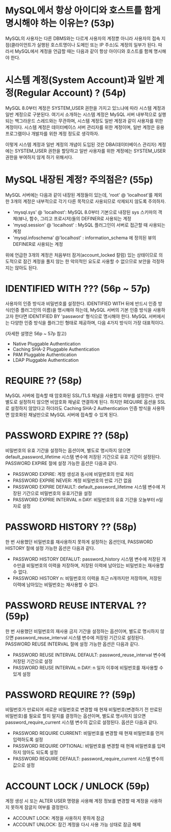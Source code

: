 
# MySQL에서 항상 아이디와 호스트를 함게 명시해야 하는 이유는? (53p)

MySQL의 사용자는 다른 DBMS와는 다르게 사용자의 계정뿐 아니라 사용자의 접속 지점(클라이언트가 실행된 호스트명이나 도메인 또는 IP 주소)도 계정의 일부가 된다. 따라서 MySQL에서 계정을 언급할 때는 다음과 같이 항상 아이디와 호스트를 함께 명시해야 한다.


# 시스템 계정(System Account)과 일반 계정(Regular Account) ? (54p)

MySQL 8.0부터 계정은 SYSTEM_USER 권한을 가지고 있느냐에 따라 시스템 계정과 일반 계정으로 구분된다.
여기서 소개하는 시스템 계정은 MySQL 서버 내부적으로 실행되는 백그라운드 스레드와는 무관하며, 시스템 계정도 일반 계정과 같이 사용자를 위한 계정이다. 시스템 계정은 데이터베이스 서버 관리자를 위한 계정이며, 일반 계정은 응용 프로그램이나 개발자를 위한 계정 정도로 생각하자.

이렇게 시스템 계정과 일반 계정의 개념이 도입된 것은 DBA(데이터베이스 관리자) 계정에는 SYSTEM_USER 권한을 할당하고 일반 사용자를 위한 계정에는 SYSTEM_USER 권한을 부여하지 않게 하기 위해서다.

# MySQL 내장된 계정? 주의점은? (55p)

MySQL 서버에는 다음과 같이 내장된 계정들이 있는데, 'root' @ 'localhost'를 제외한 3개의 계정은 내부적으로 각기 다른 목적으로 사용되므로 삭제되지 않도록 주의하자.

- 'mysql.sys' @ 'localhost': MySQL 8.0부터 기본으로 내장된 sys 스키마의 객체(뷰나, 함수, 그리고 프로시저)들의 DEFINER로 사용되는 계정
- 'mysql.session' @ 'localhost' : MySQL 플러그인이 서버로 접근할 때 사용되는 계정
- 'mysql.infoschema' @'localhost' : information_schema 에 정의된 뷰의 DEFINER로 사용되는 계정

위에 언급한 3개의 계정은 처음부터 잠겨(account_locked 칼럼) 있는 상태이므로 의도적으로 잠긴 계정을 풀지 않는 한 악의적인 요도로 사용할 수 없으므로 보안을 걱정하지는 않아도 된다.

# IDENTIFIED WITH ??? (56p ~ 57p)

사용자의 인증 방식과 비밀번호를 설정한다. IDENTIFIED WITH 뒤에 반드시 인증 방식(인증 플러그인의 이름)을 명시해야 하는데, MySQL 서버의 기본 인증 방식을 사용하고자 한다면 IDENTIFIED BY 'password' 형식으로 명시해야 한다. MySQL 서버에서는 다양한 인증 방식을 플러그인 형태로 제공하며, 다음 4가지 방식이 가장 대표적이다.

 (자세한 설명은 56p ~ 57p 참고)
- Native Pluggable Authentication 
- Caching SHA-2 Pluggable Authentication
- PAM Pluggable Authentication
- LDAP Pluggable Authentication

# REQUIRE ?? (58p)

MySQL 서버에 접속할 때 암호화된 SSL/TLS 채널을 사용할지 여부를 설정한다. 만약 별도로 설정하지 않으면 비암호화 채널로 연결하게 된다. 하지만 REQUIRE 옵션을 SSL로 설정하지 않았다고 하더라도 Caching SHA-2 Authentication 인증 방식을 사용하면 암호화된 채널만으로 MySQL 서버에 접속할 수 있게 된다.


# PASSWORD EXPIRE ?? (58p)

비밀번호의 유효 기간을 설정하는 옵션이며, 별도로 명시하지 않으면 default_password_lifetime 시스템 변수에 저장된 기간으로 유효 기간이 설정된다. PASSWORD EXPIRE 절에 설정 가능한 옵션은 다음과 같다.

- PASSWORD EXPIRE: 계정 생성과 동시에 비밀번호의 만료 처리
- PASSWORD EXPIRE NEVER: 계정 비밀번호의 만료 기간 없음
- PASSWORD EXPIRE DEFAULT: default_password_lifetime 시스템 변수에 저장된 기간으로 비밀번호의 유효기간을 설정
- PASSWORD EXPRIE INTERVAL n DAY: 비밀번호의 유효 기간을 오늘부터 n일자로 설정

# PASSWORD HISTORY ?? (58p)

한 번 사용했던 비밀번호를 재사용하지 못하게 설정하는 옵션인데, PASSWORD HISTORY 절에 설정 가능한 옵션은 다음과 같다.

- PASSWORD HISTORY DEFALUT: password_history 시스템 변수에 저장된 개수만큼 비밀번호의 이력을 저장하며, 저장된 이력에 남아있는 비밀번호는 재사용할 수 없다.
- PASSWORD HISTORY n: 비밀번호의 이력을 최근 n개까지만 저장하며, 저장된 이력에 남아있는 비밀번호는 재사용할 수 없다.

# PASSWORD REUSE INTERVAL ?? (59p)

한 번 사용했던 비밀번호의 재사용 금지 기간을 설정하는 옵션이며, 별도로 명시하지 않으면 password_reuse_interval 시스템 변수에 저장된 기간으로 설정된다. PASSWORD REUSE INTERVAL 절에 설정 가능한 옵션은 다음과 같다.

- PASSWORD REUSE INTERVAL DEFAULT: password_reuse_interval 변수에 저장된 기간으로 설정
- PASSWORD REUSE INTERVAL n DAY: n 일자 이후에 비밀번호를 재사용할 수 있게 설정

# PASSWORD REQUIRE ?? (59p)

비밀번호가 만료되어 새로운 비밀번호로 변경할 때 현재 비밀번호(변경하기 전 만료된 비밀번호)를 필요로 할지 말지를 결정하는 옵션이며, 별도로 명시하지 않으면 password_require_current 시스템 변수의 값으로 설정된다. 옵션은 다음과 같다.

- PASSWORD REQUIRE CURRENT: 비밀번호를 변경할 때 현재 비밀번호를 먼저 입력하도록 설정
- PASSWORD REQUIRE OPTIONAL: 비밀번호를 변경할 때 현재 비밀번호를 입력하지 않아도 되도록 설정
- PASSWORD REQUIRE DEFAULT: password_require_current 시스템 변수의 값으로 설정

# ACCOUNT LOCK / UNLOCK (59p)

계정 생성 시 또는 ALTER USER 명령을 사용해 계정 정보를 변경할 때 계정을 사용하지 못하게 잠글지 여부를 결정한다.

- ACCOUNT LOCK: 계정을 사용하지 못하게 잠금
- ACCOUNT UNLOCK: 잠긴 계정을 다시 사용 가능 상태로 잠금 해제








